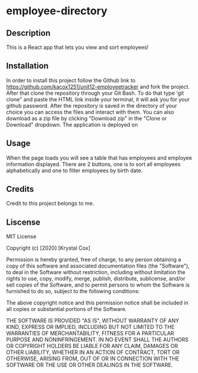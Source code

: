 # employee-directory

## Description

This is a React app that lets you view and sort employees!


## Installation

In order to install this project follow the Github link to https://github.com/kacox1251/unit12-employeetracker and fork the project. After that clone the repository through your Git Bash. To do that type 'git clone" and paste the HTML link inside your terminal, it will ask you for your github password. After the repository is saved in the directory of your choice you can access the files and interact with them.
You can also download as a zip file by clicking "Download zip" in the "Clone or Download" dropdown. The application is deployed on


## Usage

When the page loads you will see a table that has employees and employee information displayed. There are 2 buttons, one is to sort all employees alphabetically and one to filter employees by birth date.


## Credits

Credit to this project belongs to me.


## Liscense

MIT License

Copyright (c) [2020] [Krystal Cox]

Permission is hereby granted, free of charge, to any person obtaining a copy
of this software and associated documentation files (the "Software"), to deal
in the Software without restriction, including without limitation the rights
to use, copy, modify, merge, publish, distribute, sublicense, and/or sell
copies of the Software, and to permit persons to whom the Software is
furnished to do so, subject to the following conditions:

The above copyright notice and this permission notice shall be included in all
copies or substantial portions of the Software.

THE SOFTWARE IS PROVIDED "AS IS", WITHOUT WARRANTY OF ANY KIND, EXPRESS OR
IMPLIED, INCLUDING BUT NOT LIMITED TO THE WARRANTIES OF MERCHANTABILITY,
FITNESS FOR A PARTICULAR PURPOSE AND NONINFRINGEMENT. IN NO EVENT SHALL THE
AUTHORS OR COPYRIGHT HOLDERS BE LIABLE FOR ANY CLAIM, DAMAGES OR OTHER
LIABILITY, WHETHER IN AN ACTION OF CONTRACT, TORT OR OTHERWISE, ARISING FROM,
OUT OF OR IN CONNECTION WITH THE SOFTWARE OR THE USE OR OTHER DEALINGS IN THE
SOFTWARE.